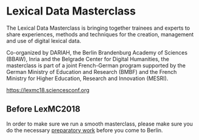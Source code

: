 # Lexical Data Masterclass

The Lexical Data Masterclass is bringing together trainees and experts to share experiences, methods and techniques for the creation, management and use of digital lexical data.

Co-organized by DARIAH, the Berlin Brandenburg Academy of Sciences (BBAW), Inria and the Belgrade Center for Digital Humanities, the masterclass is part of a joint French-German program supported by the German Ministry of Education and Research (BMBF) and the French Ministry for Higher Education, Research and Innovation (MESRI).

https://lexmc18.sciencesconf.org

## Before LexMC2018

In order to make sure we run a smooth masterclass, please make sure you do the necessary [preparatory work](How-to-prepare-for-LexMC2018.md) before you come to Berlin.
